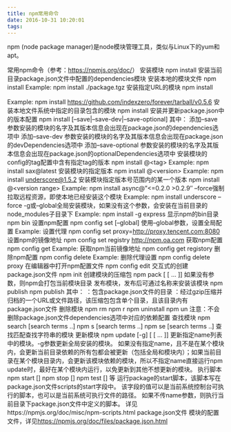```yaml
---
title: npm常用命令
date: 2016-10-31 10:20:01
tags:
---
```


npm (node package manager)是node模块管理工具，类似与Linux下的yum和apt。

常用npm命令（参考：<https://npmjs.org/doc/>）
安装模块
npm install
安装当前目录package.json文件中配置的dependencies模块
安装本地的模块文件
npm install <tarball file>
Example:
npm install ./package.tgz
安装指定URL的模块
npm install <tarball url>
<!-- more -->
Example:
npm install https://github.com/indexzero/forever/tarball/v0.5.6
安装本地文件系统中指定的目录包含的模块
npm install <folder>
安装并更新package.json中的版本配置
npm install <name> [–save|–save-dev|–save-optional]
其中：
添加–save 参数安装的模块的名字及其版本信息会出现在package.json的dependencies选项中
添加–save-dev 参数安装的模块的名字及其版本信息会出现在package.json的devDependencies选项中
添加–save-optional 参数安装的模块的名字及其版本信息会出现在package.json的optionalDependencies选项中
安装模块的config的tag配置中含有指定tag的版本
npm install <name>@&lt;tag&gt;
Example:
npm install sax@latest
安装模块的指定版本
npm install <name>@&lt;version&gt;
Example:
npm install underscore@1.5.2
安装模块指定版本号范围内的某一个版本
npm install <name>@&lt;version range&gt;
Example:
npm install async@”&lt;=0.2.0 &gt;0.2.9″
–force强制拉取远程资源，即使本地已经安装这个模块
Example:
npm install underscore –force
-g或–global全局安装模块，如果没有这个参数，会安装在当前目录的node_modules子目录下
Example:
npm install -g express
显示npm的bin目录
npm bin
设置npm配置
npm config set <key> <value> [–global]
使用–global参数，设置全局配置
Example:
设置代理
npm config set proxy=http://proxy.tencent.com:8080
设置npm的镜像地址
npm config set registry http://npm.oa.com
获取npm配置
npm config get <key>
Example:
获取npm当前镜像地址
npm config get registory
删除npm配置
npm config delete <key>
Example:
删除代理设置
npm config delete proxy
在编辑器中打开npm配置文件
npm config edit
交互式的创建package.json文件
npm init
创建模块的压缩包
npm pack [<pkg> [<pkg> … ]]
如果没有参数，则npm会打包当前模块目录
发布模块，发布后可通过名称来安装该模块
npm publish <tarball>
npm publish <folder>
其中：
<folder>：包含package.json文件的目录
<tarball>：经过gzip压缩并归档的一个URL或文件路径，该压缩包包含单个目录，且该目录内有package.json文件
删除模块
npm rm <name>
npm r <name>
npm uninstall <name>
npm un <name>
注意：不会删除package.json文件dependencies选项中对应的依赖配置
查找模块
npm search [search terms ..]
npm s [search terms ..]
npm se [search terms ..]
查找匹配查找字符串的模块
更新模块
npm update [-g] [<name> [<name> … ]]
更新指定name列表中的模块。-g参数更新全局安装的模块。
如果没有指定name，且不是在某个模块内，会更新当前目录依赖的所有包都会被更新（包括全局和模块内）；如果当前目录在某个模块目录内，会更新该模块依赖的模块，所以不指定name直接运行npm update时，最好在某个模块内运行，以免更新到其他不想更新的模块。
执行脚本
npm start [<name>]
npm stop [<name>]
npm test [<name>] 等
运行package的start脚本，该脚本写在package.json文件scripts的start字段中。
该字段的值可以是当前系统控制台可执行的脚本，也可以是当前系统可执行文件的路径。
如果不传name参数，则执行当前目录下package.json文件中定义的脚本。
详见https://npmjs.org/doc/misc/npm-scripts.html
package.json文件
模块的配置文件，详见<https://npmjs.org/doc/files/package.json.html>

